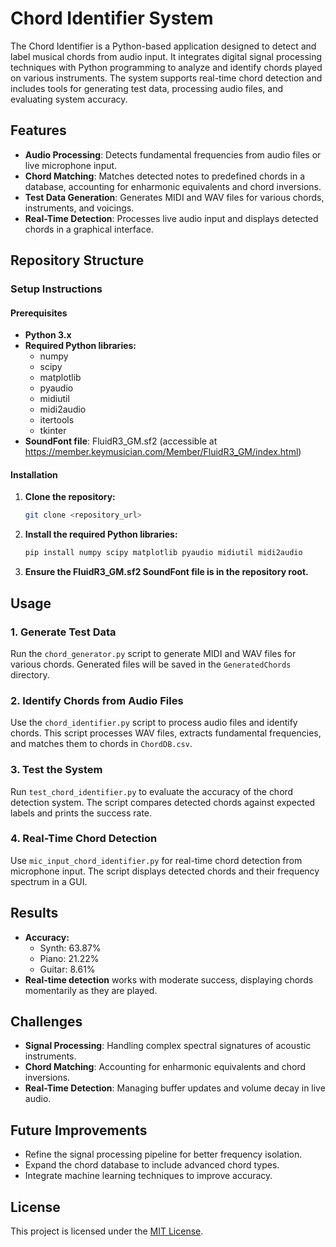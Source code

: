 # Chord Identifier System

The Chord Identifier is a Python-based application designed to detect and label musical chords from audio input. It integrates digital signal processing techniques with Python programming to analyze and identify chords played on various instruments. The system supports real-time chord detection and includes tools for generating test data, processing audio files, and evaluating system accuracy.

## Features

- **Audio Processing**: Detects fundamental frequencies from audio files or live microphone input.
- **Chord Matching**: Matches detected notes to predefined chords in a database, accounting for enharmonic equivalents and chord inversions.
- **Test Data Generation**: Generates MIDI and WAV files for various chords, instruments, and voicings.
- **Real-Time Detection**: Processes live audio input and displays detected chords in a graphical interface.

## Repository Structure

### Setup Instructions

#### Prerequisites

- **Python 3.x**
- **Required Python libraries:**
    - numpy
    - scipy
    - matplotlib
    - pyaudio
    - midiutil
    - midi2audio
    - itertools
    - tkinter
- **SoundFont file**: FluidR3_GM.sf2 (accessible at https://member.keymusician.com/Member/FluidR3_GM/index.html)

#### Installation

1. **Clone the repository:**
     ```bash
     git clone <repository_url>
     ```

2. **Install the required Python libraries:**
     ```bash
     pip install numpy scipy matplotlib pyaudio midiutil midi2audio
     ```

3. **Ensure the FluidR3_GM.sf2 SoundFont file is in the repository root.**

## Usage

### 1. Generate Test Data
Run the `chord_generator.py` script to generate MIDI and WAV files for various chords. Generated files will be saved in the `GeneratedChords` directory.

### 2. Identify Chords from Audio Files
Use the `chord_identifier.py` script to process audio files and identify chords. This script processes WAV files, extracts fundamental frequencies, and matches them to chords in `ChordDB.csv`.

### 3. Test the System
Run `test_chord_identifier.py` to evaluate the accuracy of the chord detection system. The script compares detected chords against expected labels and prints the success rate.

### 4. Real-Time Chord Detection
Use `mic_input_chord_identifier.py` for real-time chord detection from microphone input. The script displays detected chords and their frequency spectrum in a GUI.

## Results

- **Accuracy:**
    - Synth: 63.87%
    - Piano: 21.22%
    - Guitar: 8.61%
- **Real-time detection** works with moderate success, displaying chords momentarily as they are played.

## Challenges

- **Signal Processing**: Handling complex spectral signatures of acoustic instruments.
- **Chord Matching**: Accounting for enharmonic equivalents and chord inversions.
- **Real-Time Detection**: Managing buffer updates and volume decay in live audio.

## Future Improvements

- Refine the signal processing pipeline for better frequency isolation.
- Expand the chord database to include advanced chord types.
- Integrate machine learning techniques to improve accuracy.

## License

This project is licensed under the [MIT License](LICENSE).